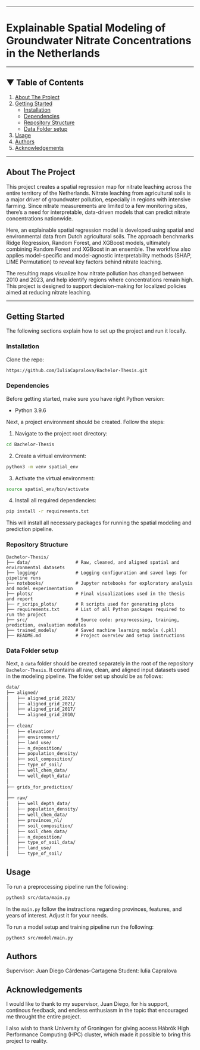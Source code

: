 
---


# Explainable Spatial Modeling of Groundwater Nitrate Concentrations in the Netherlands

---

## ▼ Table of Contents

1. [About The Project](#about-the-project)
2. [Getting Started](#getting-started)
    - [Installation](#installation)
    - [Dependencies](#dependencies)
    - [Repository Structure](#repository_structure)
    - [Data Folder setup](#folder_setup)
3. [Usage](#usage)
4. [Authors](#authors)
5. [Acknowledgements](#acknowledgements)

---

## About The Project

This project creates a spatial regression map for nitrate leaching across the entire territory of the Netherlands. Nitrate leaching from agricultural soils is a major driver of groundwater pollution, especially in regions with intensive farming. Since nitrate measurements are limited to a few monitoring sites, there’s a need for interpretable, data-driven models that can predict nitrate concentrations nationwide.

Here, an explainable spatial regression model is developed using spatial and environmental data from Dutch agricultural soils. The approach benchmarks Ridge Regression, Random Forest, and XGBoost models, ultimately combining Random Forest and XGBoost in an ensemble. The workflow also applies model-specific and model-agnostic interpretability methods (SHAP, LIME Permutation) to reveal key factors behind nitrate leaching.

The resulting maps visualize how nitrate pollution has changed between 2010 and 2023, and help identify regions where concentrations remain high. This project is designed to support decision-making for localized policies aimed at reducing nitrate leaching.

---

## Getting Started

The following sections explain how to set up the project and run it locally.

### Installation

Clone the repo:
```bash
https://github.com/IuliaCapralova/Bachelor-Thesis.git
```

### Dependencies

Before getting started, make sure you have right Python version:

* Python 3.9.6

Next, a project environment should be created. Follow the steps:

1. Navigate to the project root directory:

```bash
cd Bachelor-Thesis
```

2. Create a virtual environment:
```bash
python3 -m venv spatial_env
```

3. Activate the virtual environment:
```bash
source spatial_env/bin/activate
```

4. Install all required dependencies:
```bash
pip install -r requirements.txt
```
This will install all necessary packages for running the spatial modeling and prediction pipeline.

### Repository Structure

```
Bachelor-Thesis/
├── data/                 # Raw, cleaned, and aligned spatial and environmental datasets
├── logging/              # Logging configuration and saved logs for pipeline runs
├── notebooks/            # Jupyter notebooks for exploratory analysis and model experimentation
├── plots/                # Final visualizations used in the thesis and report
├── r_scrips_plots/       # R scripts used for generating plots
├── requirements.txt      # List of all Python packages required to run the project
├── src/                  # Source code: preprocessing, training, prediction, evaluation modules
├── trained_models/       # Saved machine learning models (.pkl)
├── README.md             # Project overview and setup instructions
```


### Data Folder setup

Next, a `data` folder should be created separately in the root of the repository `Bachelor-Thesis`.
It contains all raw, clean, and aligned input datasets used in the modeling pipeline. The folder
set up should be as follows:

```bash
data/
├── aligned/
│   ├── aligned_grid_2023/
│   ├── aligned_grid_2021/
│   ├── aligned_grid_2017/
│   └── aligned_grid_2010/
│
├── clean/
│   ├── elevation/
│   ├── environment/
│   ├── land_use/
│   ├── n_deposition/
│   ├── population_density/
│   ├── soil_composition/
│   ├── type_of_soil/
│   ├── well_chem_data/
│   └── well_depth_data/
│
├── grids_for_prediction/
│
├── raw/
│   ├── well_depth_data/
│   ├── population_density/
│   ├── well_chem_data/
│   ├── provinces_nl/
│   ├── soil_composition/
│   ├── soil_chem_data/
│   ├── n_deposition/
│   ├── type_of_soil_data/
│   ├── land_use/
│   └── type_of_soil/
```

## Usage

To run a preprocessing pipeline run the following:

```bash
python3 src/data/main.py
```
In the `main.py` follow the instractions regarding provinces, features, and years of interest. Adjust it for your needs.

To run a model setup and training pipeline run the following:

```bash
python3 src/model/main.py
```

## Authors

Supervisor: Juan Diego Cárdenas-Cartagena
Student: Iulia Capralova


## Acknowledgements

I would like to thank to my supervisor, Juan Diego, for his support, continous feedback, and endless enthusiasm in the topic that encouraged me throught the entire project.

I also wish to thank University of Groningen for giving access Hábrók High Performance Computing (HPC) cluster, which made it possible to bring this project to reality.
